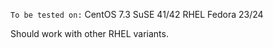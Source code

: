 ```To be tested on:``` 
CentOS 7.3
SuSE 41/42
RHEL
Fedora 23/24

Should work with other RHEL variants.


